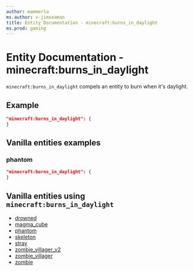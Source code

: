 ```yaml
---
author: mammerla
ms.author: v-jimseaman
title: Entity Documentation - minecraft:burns_in_daylight
ms.prod: gaming
---
```


# Entity Documentation - minecraft:burns_in_daylight

`minecraft:burns_in_daylight` compels an entity to burn when it's daylight.

## Example

```json
"minecraft:burns_in_daylight": {
}
```

## Vanilla entities examples

### phantom

```json
"minecraft:burns_in_daylight": {
}
```

## Vanilla entities using `minecraft:burns_in_daylight`

- [drowned](../../../../Source/VanillaBehaviorPack_Snippets/entities/drowned.md)
- [magma_cube](../../../../Source/VanillaBehaviorPack_Snippets/entities/magma_cube.md)
- [phantom](../../../../Source/VanillaBehaviorPack_Snippets/entities/phantom.md)
- [skeleton](../../../../Source/VanillaBehaviorPack_Snippets/entities/skeleton.md)
- [stray](../../../../Source/VanillaBehaviorPack_Snippets/entities/stray.md)
- [zombie_villager_v2](../../../../Source/VanillaBehaviorPack_Snippets/entities/zombie_villager_v2.md)
- [zombie_villager](../../../../Source/VanillaBehaviorPack_Snippets/entities/zombie_villager.md)
- [zombie](../../../../Source/VanillaBehaviorPack_Snippets/entities/zombie.md)
